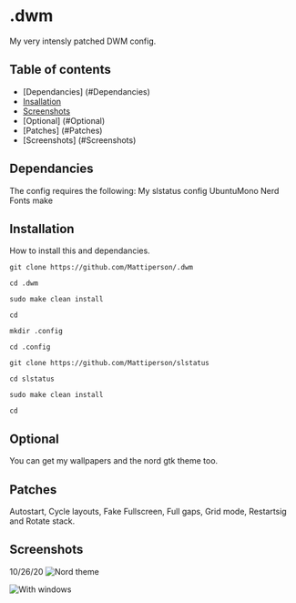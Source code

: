 # .dwm
My very intensly patched DWM config.

## Table of contents
* [Dependancies] (#Dependancies)
* [Insallation](#Installation)
* [Screenshots](#Screenshots)
* [Optional] (#Optional)
* [Patches] (#Patches)
* [Screenshots] (#Screenshots)

## Dependancies
The config requires the following:
My slstatus config
UbuntuMono Nerd Fonts
make

	
## Installation
How to install this and dependancies.
```
git clone https://github.com/Mattiperson/.dwm

cd .dwm

sudo make clean install

cd

mkdir .config

cd .config

git clone https://github.com/Mattiperson/slstatus

cd slstatus

sudo make clean install

cd

```

## Optional
You can get my wallpapers and the nord gtk theme too.

## Patches
Autostart, Cycle layouts, Fake Fullscreen, Full gaps, Grid mode, Restartsig and Rotate stack.

## Screenshots
10/26/20
![Nord theme](https://i.imgur.com/ZTrx3yT.png)

![With windows](https://i.imgur.com/2sEzZgh.png)
